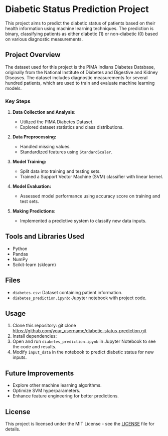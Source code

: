 # Diabetic Status Prediction Project

This project aims to predict the diabetic status of patients based on their health information using machine learning techniques. The prediction is binary, classifying patients as either diabetic (1) or non-diabetic (0) based on various diagnostic measurements.

## Project Overview

The dataset used for this project is the PIMA Indians Diabetes Database, originally from the National Institute of Diabetes and Digestive and Kidney Diseases. The dataset includes diagnostic measurements for several hundred patients, which are used to train and evaluate machine learning models.


### Key Steps

1. **Data Collection and Analysis:**
   - Utilized the PIMA Diabetes Dataset.
   - Explored dataset statistics and class distributions.

2. **Data Preprocessing:**
   - Handled missing values.
   - Standardized features using `StandardScaler`.

3. **Model Training:**
   - Split data into training and testing sets.
   - Trained a Support Vector Machine (SVM) classifier with linear kernel.

4. **Model Evaluation:**
   - Assessed model performance using accuracy score on training and test sets.

5. **Making Predictions:**
   - Implemented a predictive system to classify new data inputs.

## Tools and Libraries Used

- Python
- Pandas
- NumPy
- Scikit-learn (sklearn)

## Files

- `diabetes.csv`: Dataset containing patient information.
- `diabetes_prediction.ipynb`: Jupyter notebook with project code.

## Usage

1. Clone this repository:
    git clone https://github.com/your_username/diabetic-status-prediction.git
2. Install dependencies:
3. Open and run `diabetes_prediction.ipynb` in Jupyter Notebook to see the code and results.
4. Modify `input_data` in the notebook to predict diabetic status for new inputs.

## Future Improvements

- Explore other machine learning algorithms.
- Optimize SVM hyperparameters.
- Enhance feature engineering for better predictions.

## License

This project is licensed under the MIT License - see the [LICENSE](LICENSE) file for details.

